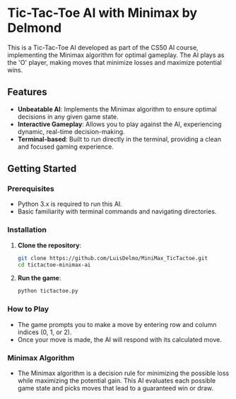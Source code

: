 # Tic-Tac-Toe AI with Minimax by Delmond

This is a Tic-Tac-Toe AI developed as part of the CS50 AI course, implementing the Minimax algorithm for optimal gameplay. The AI plays as the 'O' player, making moves that minimize losses and maximize potential wins.

## Features

- **Unbeatable AI**: Implements the Minimax algorithm to ensure optimal decisions in any given game state.
- **Interactive Gameplay**: Allows you to play against the AI, experiencing dynamic, real-time decision-making.
- **Terminal-based**: Built to run directly in the terminal, providing a clean and focused gaming experience.

## Getting Started

### Prerequisites

- Python 3.x is required to run this AI.
- Basic familiarity with terminal commands and navigating directories.

### Installation

1. **Clone the repository**:
   ```bash
   git clone https://github.com/LuisDelmo/MiniMax_TicTactoe.git
   cd tictactoe-minimax-ai
   
2. **Run the game**:
   ```bash
   python tictactoe.py
   
### How to Play

- The game prompts you to make a move by entering row and column indices (0, 1, or 2).
- Once your move is made, the AI will respond with its calculated move.

### Minimax Algorithm

- The Minimax algorithm is a decision rule for minimizing the possible loss while maximizing the potential gain. This AI evaluates each possible game state and picks moves that lead to a guaranteed win or draw.

